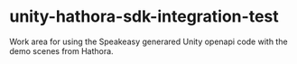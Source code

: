 # unity-hathora-sdk-integration-test

Work area for using the Speakeasy generared Unity openapi code with the demo scenes from Hathora.
